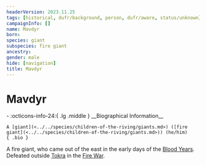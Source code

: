 ```yaml
---
headerVersion: 2023.11.25
tags: [historical, dufr/background, person, dufr/aware, status/unknown]
campaignInfo: []
name: Mavdyr
born:
species: giant
subspecies: fire giant
ancestry:
gender: male
hide: [navigation]
title: Mavdyr
---
```

# Mavdyr
<div class="grid cards ext-narrow-margin ext-one-column" markdown>
- :octicons-info-24:{ .lg .middle } __Biographical Information__

    A [giant](<../../species/children-of-the-riving/giants.md>) ([fire giant](<../../species/children-of-the-riving/giants.md>)) (he/him)  
    { .bio }

</div>


A fire giant, who came out of the east in the early days of the [Blood Years](<../../events/1500s/blood-years.md>). Defeated outside [Tokra](<../../gazetteer/greater-dunmar/realms/dunmar/central-dunmar/tokra/tokra.md>) in the [Fire War](<../../events/1500s/fire-war.md>). 